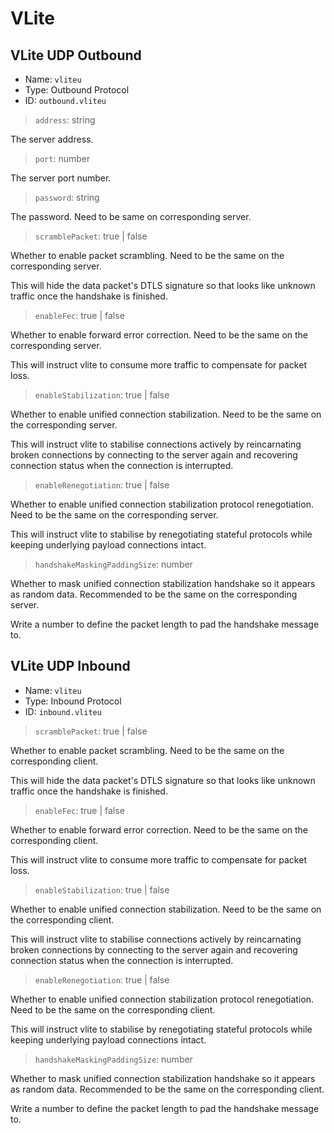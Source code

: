 # VLite

## VLite UDP Outbound
* Name: `vliteu`
* Type: Outbound Protocol
* ID: `outbound.vliteu`

> `address`: string

The server address.

> `port`: number

The server port number.

> `password`: string

The password. Need to be same on corresponding server.

> `scramblePacket`: true | false

Whether to enable packet scrambling. Need to be the same on the corresponding server.

This will hide the data packet's DTLS signature so that looks like unknown traffic once the handshake is finished.

> `enableFec`: true | false

Whether to enable forward error correction. Need to be the same on the corresponding server.

This will instruct vlite to consume more traffic to compensate for packet loss.

> `enableStabilization`: true | false

Whether to enable unified connection stabilization. Need to be the same on the corresponding server.

This will instruct vlite to stabilise connections actively by reincarnating broken connections by connecting to the server again and recovering connection status when the connection is interrupted.

> `enableRenegotiation`: true | false

Whether to enable unified connection stabilization protocol renegotiation. Need to be the same on the corresponding server.

This will instruct vlite to stabilise by renegotiating stateful protocols while keeping underlying payload connections intact.

> `handshakeMaskingPaddingSize`: number

Whether to mask unified connection stabilization handshake so it appears as random data. Recommended to be the same on the corresponding server.

Write a number to define the packet length to pad the handshake message to.

## VLite UDP Inbound
* Name: `vliteu`
* Type: Inbound Protocol
* ID: `inbound.vliteu`


> `scramblePacket`: true | false

Whether to enable packet scrambling. Need to be the same on the corresponding client.

This will hide the data packet's DTLS signature so that looks like unknown traffic once the handshake is finished.

> `enableFec`: true | false

Whether to enable forward error correction. Need to be the same on the corresponding client.

This will instruct vlite to consume more traffic to compensate for packet loss.

> `enableStabilization`: true | false

Whether to enable unified connection stabilization. Need to be the same on the corresponding client.

This will instruct vlite to stabilise connections actively by reincarnating broken connections by connecting to the server again and recovering connection status when the connection is interrupted.

> `enableRenegotiation`: true | false

Whether to enable unified connection stabilization protocol renegotiation. Need to be the same on the corresponding client.

This will instruct vlite to stabilise by renegotiating stateful protocols while keeping underlying payload connections intact.

> `handshakeMaskingPaddingSize`: number

Whether to mask unified connection stabilization handshake so it appears as random data. Recommended to be the same on the corresponding client.

Write a number to define the packet length to pad the handshake message to.
